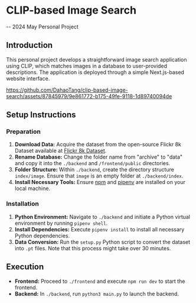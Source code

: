 # CLIP-based Image Search

-- 2024 May Personal Project

## Introduction

This personal project develops a straightforward image search application using CLIP, which matches images in a database to user-provided descriptions. The application is deployed through a simple Next.js-based website interface.

https://github.com/DahaoTang/clip-based-image-search/assets/87845979/9e861772-b175-49fe-9118-1d89740094de


## Setup Instructions

### Preparation

1. **Download Data:** Acquire the dataset from the open-source Flickr 8k Dataset available at [Flickr 8k Dataset](https://www.kaggle.com/datasets/adityajn105/flickr8k).
2. **Rename Database:** Change the folder name from "archive" to "data" and copy it into the `./backend` and `/frontend/public` directories.
3. **Folder Structure:** Within `./backend`, create the directory structure `index/image`. Ensure that `image` is an empty folder at `./backend/index`.
4. **Install Necessary Tools:** Ensure [npm](https://www.npmjs.com/) and [pipenv](https://pipenv.pypa.io/en/latest/) are installed on your local machine.

### Installation

1. **Python Environment:** Navigate to `./backend` and initiate a Python virtual environment by running `pipenv shell`.
2. **Install Dependencies:** Execute `pipenv install` to install all necessary Python dependencies.
3. **Data Conversion:** Run the `setup.py` Python script to convert the dataset into `.pt` files. Note that this process might take over 30 minutes.

## Execution

- **Frontend:** Proceed to `./frontend` and execute `npm run dev` to start the frontend.
- **Backend:** In `./backend`, run `python3 main.py` to launch the backend.
